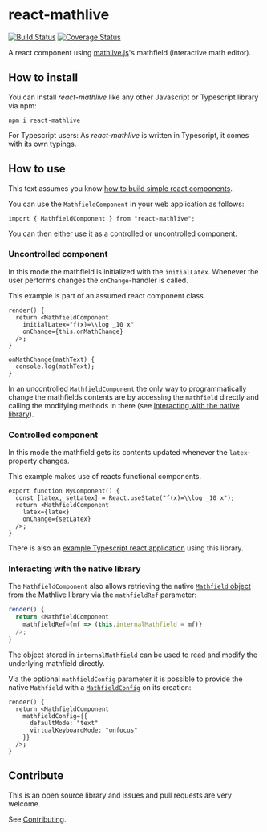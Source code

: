 
# react-mathlive
[![Build Status](https://semaphoreci.com/api/v1/concludio/react-mathlive/branches/master/shields_badge.svg)](https://semaphoreci.com/concludio/react-mathlive)
[![Coverage Status](https://coveralls.io/repos/github/concludio/react-mathlive/badge.svg?branch=master)](https://coveralls.io/github/concludio/react-mathlive?branch=master)

A react component using [mathlive.js](https://mathlive.io)'s mathfield (interactive math editor).

## How to install

You can install *react-mathlive* like any other Javascript or Typescript library via npm:

```
npm i react-mathlive
```

For Typescript users: As *react-mathlive* is written in Typescript, it comes with its own typings.

## How to use

This text assumes you know [how to build simple react components](https://reactjs.org/tutorial/tutorial.html).

You can use the `MathfieldComponent` in your web application as follows:

```JS
import { MathfieldComponent } from "react-mathlive";
```

You can then either use it as a controlled or uncontrolled component.

### Uncontrolled component

In this mode the mathfield is initialized with the `initialLatex`. Whenever the user performs changes the `onChange`-handler is called.

This example is part of an assumed react component class.

```JSX
render() {
  return <MathfieldComponent
    initialLatex="f(x)=\\log _10 x"
    onChange={this.onMathChange}
  />;
}

onMathChange(mathText) {
  console.log(mathText);
}
```

In an uncontrolled `MathfieldComponent` the only way to programmatically change the mathfields contents are by accessing the `mathfield` directly and calling the modifying methods in there (see [Interacting with the native library](#Interacting-with-the-native-library)).

### Controlled component

In this mode the mathfield gets its contents updated whenever the `latex`-property changes.

This example makes use of reacts functional components.

```JSX
export function MyComponent() {
  const [latex, setLatex] = React.useState("f(x)=\\log _10 x");
  return <MathfieldComponent
    latex={latex}
    onChange={setLatex}
  />;
}
```

There is also an [example Typescript react application](/examples/example1/) using this library.

### Interacting with the native library

The `MathfieldComponent` also allows retrieving the native [`Mathfield` object](https://cortexjs.io/docs/mathlive/#(%22mathfield%22%3Amodule).(Mathfield%3Ainterface)) from the Mathlive library via the `mathfieldRef` parameter:

```JavaScript
render() {
  return <MathfieldComponent
    mathfieldRef={mf => (this.internalMathfield = mf)}
  />;
}
```

The object stored in `internalMathfield` can be used to read and modify the underlying mathfield directly.

Via the optional `mathfieldConfig` parameter it is possible to provide the native `Mathfield` with a [`MathfieldConfig`](https://cortexjs.io/docs/mathlive/#(%22config%22%3Amodule).(MathfieldConfig%3Atype)) on its creation:


```JSX
render() {
  return <MathfieldComponent
    mathfieldConfig={{
      defaultMode: "text"
      virtualKeyboardMode: "onfocus"
    }}
  />;
}
```

## Contribute

This is an open source library and issues and pull requests are very welcome.

See [Contributing](CONTRIBUTING.md).

